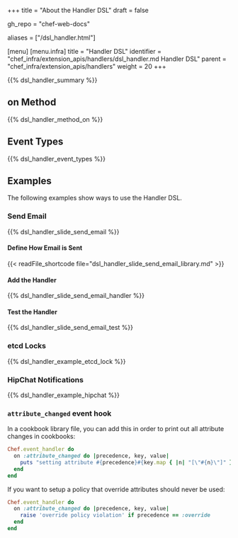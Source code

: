 +++
title = "About the Handler DSL"
draft = false

gh_repo = "chef-web-docs"

aliases = ["/dsl_handler.html"]

[menu]
  [menu.infra]
    title = "Handler DSL"
    identifier = "chef_infra/extension_apis/handlers/dsl_handler.md Handler DSL"
    parent = "chef_infra/extension_apis/handlers"
    weight = 20
+++

{{% dsl_handler_summary %}}

## on Method

{{% dsl_handler_method_on %}}

## Event Types

{{% dsl_handler_event_types %}}

## Examples

The following examples show ways to use the Handler DSL.

### Send Email

{{% dsl_handler_slide_send_email %}}

#### Define How Email is Sent

{{< readFile_shortcode file="dsl_handler_slide_send_email_library.md" >}}

#### Add the Handler

{{% dsl_handler_slide_send_email_handler %}}

#### Test the Handler

{{% dsl_handler_slide_send_email_test %}}

### etcd Locks

{{% dsl_handler_example_etcd_lock %}}

### HipChat Notifications

{{% dsl_handler_example_hipchat %}}

### `attribute_changed` event hook

In a cookbook library file, you can add this in order to print out all
attribute changes in cookbooks:

```ruby
Chef.event_handler do
  on :attribute_changed do |precedence, key, value|
    puts "setting attribute #{precedence}#{key.map { |n| "[\"#{n}\"]" }.join} = #{value}"
  end
end
```

If you want to setup a policy that override attributes should never be
used:

```ruby
Chef.event_handler do
  on :attribute_changed do |precedence, key, value|
    raise 'override policy violation' if precedence == :override
  end
end
```
